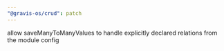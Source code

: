 ```yaml
---
"@gravis-os/crud": patch
---
```


allow saveManyToManyValues to handle explicitly declared relations from the module config
